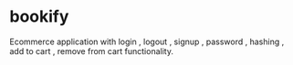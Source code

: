 # bookify
Ecommerce application with login , logout , signup , password , hashing , add to cart , remove from cart functionality.
